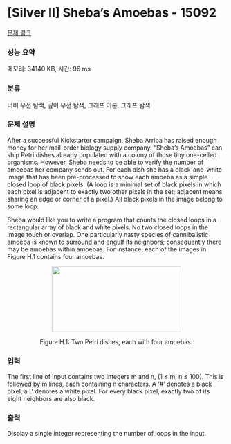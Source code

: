 # [Silver II] Sheba’s Amoebas - 15092 

[문제 링크](https://www.acmicpc.net/problem/15092) 

### 성능 요약

메모리: 34140 KB, 시간: 96 ms

### 분류

너비 우선 탐색, 깊이 우선 탐색, 그래프 이론, 그래프 탐색

### 문제 설명

<p>After a successful Kickstarter campaign, Sheba Arriba has raised enough money for her mail-order biology supply company. “Sheba’s Amoebas” can ship Petri dishes already populated with a colony of those tiny one-celled organisms. However, Sheba needs to be able to verify the number of amoebas her company sends out. For each dish she has a black-and-white image that has been pre-processed to show each amoeba as a simple closed loop of black pixels. (A loop is a minimal set of black pixels in which each pixel is adjacent to exactly two other pixels in the set; adjacent means sharing an edge or corner of a pixel.) All black pixels in the image belong to some loop.</p>

<p>Sheba would like you to write a program that counts the closed loops in a rectangular array of black and white pixels. No two closed loops in the image touch or overlap. One particularly nasty species of cannibalistic amoeba is known to surround and engulf its neighbors; consequently there may be amoebas within amoebas. For instance, each of the images in Figure H.1 contains four amoebas.</p>

<p style="text-align:center"><img alt="" src="" style="height:152px; width:299px"></p>

<p style="text-align:center">Figure H.1: Two Petri dishes, each with four amoebas.</p>

### 입력 

 <p>The first line of input contains two integers m and n, (1 ≤ m, n ≤ 100). This is followed by m lines, each containing n characters. A ‘#’ denotes a black pixel, a ‘.’ denotes a white pixel. For every black pixel, exactly two of its eight neighbors are also black.</p>

### 출력 

 <p>Display a single integer representing the number of loops in the input.</p>

